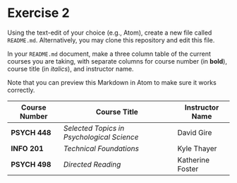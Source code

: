 # Exercise 2
Using the text-edit of your choice (e.g., Atom), create a new file called `README.md`. Alternatively, you may clone this repository and edit this file.

In your `README.md` document, make a three column table of the current courses you are taking, with separate columns for course number (in **bold**), course title (in _italics_), and instructor name.

Note that you can preview this Markdown in Atom to make sure it works correctly.

Course Number | Course Title | Instructor Name
------------- | ------------ | ---------------
**PSYCH 448** | *Selected Topics in Psychological Science* | David Gire
**INFO 201** | *Technical Foundations* | Kyle Thayer
**PSYCH 498** | *Directed Reading* | Katherine Foster
